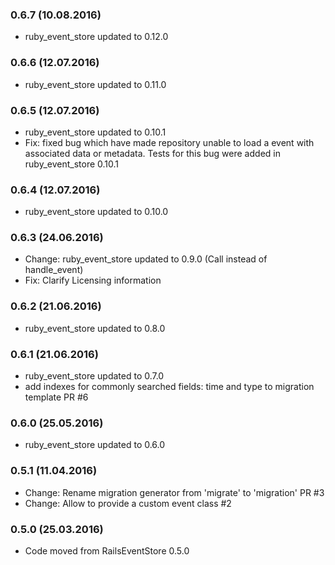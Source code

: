 ### 0.6.7 (10.08.2016)

* ruby_event_store updated to 0.12.0

### 0.6.6 (12.07.2016)

* ruby_event_store updated to 0.11.0

### 0.6.5 (12.07.2016)

* ruby_event_store updated to 0.10.1
* Fix: fixed bug which have made repository unable to load a event with associated data or metadata. Tests for this bug were added in ruby_event_store 0.10.1

### 0.6.4 (12.07.2016)

* ruby_event_store updated to 0.10.0

### 0.6.3 (24.06.2016)

* Change: ruby_event_store updated to 0.9.0 (Call instead of handle_event)
* Fix: Clarify Licensing information

### 0.6.2 (21.06.2016)

* ruby_event_store updated to 0.8.0

### 0.6.1 (21.06.2016)

* ruby_event_store updated to 0.7.0
* add indexes for commonly searched fields: time and type to migration template PR #6

### 0.6.0 (25.05.2016)

* ruby_event_store updated to 0.6.0

### 0.5.1 (11.04.2016)

* Change: Rename migration generator from 'migrate' to 'migration' PR #3
* Change: Allow to provide a custom event class #2


### 0.5.0 (25.03.2016)

* Code moved from RailsEventStore 0.5.0
